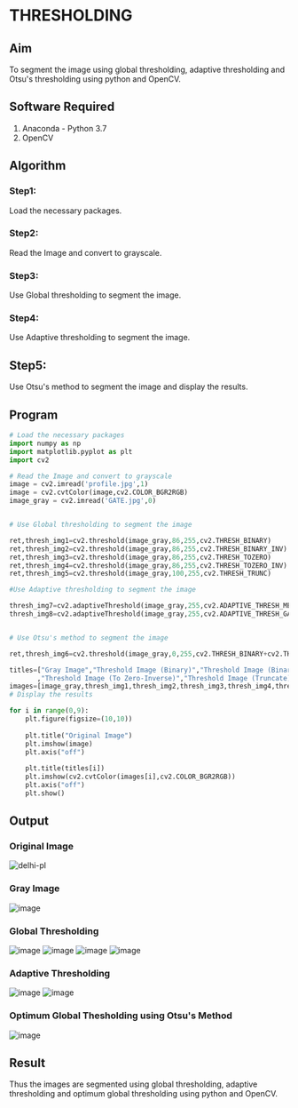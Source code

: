 # THRESHOLDING
## Aim
To segment the image using global thresholding, adaptive thresholding and Otsu's thresholding using python and OpenCV.

## Software Required
1. Anaconda - Python 3.7
2. OpenCV

## Algorithm
### Step1:
Load the necessary packages.
### Step2:
Read the Image and convert to grayscale.
### Step3:
Use Global thresholding to segment the image.
### Step4:
Use Adaptive thresholding to segment the image.
## Step5:
Use Otsu's method to segment the image and display the results.

## Program

```python
# Load the necessary packages
import numpy as np
import matplotlib.pyplot as plt
import cv2

# Read the Image and convert to grayscale
image = cv2.imread('profile.jpg',1)
image = cv2.cvtColor(image,cv2.COLOR_BGR2RGB)
image_gray = cv2.imread('GATE.jpg',0)


# Use Global thresholding to segment the image

ret,thresh_img1=cv2.threshold(image_gray,86,255,cv2.THRESH_BINARY)
ret,thresh_img2=cv2.threshold(image_gray,86,255,cv2.THRESH_BINARY_INV)
ret,thresh_img3=cv2.threshold(image_gray,86,255,cv2.THRESH_TOZERO)
ret,thresh_img4=cv2.threshold(image_gray,86,255,cv2.THRESH_TOZERO_INV)
ret,thresh_img5=cv2.threshold(image_gray,100,255,cv2.THRESH_TRUNC)

#Use Adaptive thresholding to segment the image

thresh_img7=cv2.adaptiveThreshold(image_gray,255,cv2.ADAPTIVE_THRESH_MEAN_C,cv2.THRESH_BINARY,11,2)
thresh_img8=cv2.adaptiveThreshold(image_gray,255,cv2.ADAPTIVE_THRESH_GAUSSIAN_C,cv2.THRESH_BINARY,11,2)


# Use Otsu's method to segment the image 

ret,thresh_img6=cv2.threshold(image_gray,0,255,cv2.THRESH_BINARY+cv2.THRESH_OTSU)

titles=["Gray Image","Threshold Image (Binary)","Threshold Image (Binary Inverse)","Threshold Image (To Zero)"
       ,"Threshold Image (To Zero-Inverse)","Threshold Image (Truncate)","Otsu","Adaptive Threshold (Mean)","Adaptive Threshold (Gaussian)"]
images=[image_gray,thresh_img1,thresh_img2,thresh_img3,thresh_img4,thresh_img5,thresh_img6,thresh_img7,thresh_img8]
# Display the results

for i in range(0,9):
    plt.figure(figsize=(10,10))
  
    plt.title("Original Image")
    plt.imshow(image)
    plt.axis("off")
    
    plt.title(titles[i])
    plt.imshow(cv2.cvtColor(images[i],cv2.COLOR_BGR2RGB))
    plt.axis("off")
    plt.show()

```
## Output

### Original Image
![delhi-pl](https://github.com/user-attachments/assets/4b307b3a-fbab-400c-bed0-07c79730980d)
### Gray Image
![image](https://github.com/user-attachments/assets/a246c004-992f-4359-b859-4abb13ad637f)

### Global Thresholding
![image](https://github.com/user-attachments/assets/d5bffb30-01be-4d73-a2e3-119887de689f)
![image](https://github.com/user-attachments/assets/8c9b1fe6-4ce9-4ff5-a227-7d263c47c04a)
![image](https://github.com/user-attachments/assets/a4b4a8eb-0de5-4f60-8738-9a20780435c6)
![image](https://github.com/user-attachments/assets/e2b8a98c-567c-44ff-afac-a7f39ab4b152)

### Adaptive Thresholding
![image](https://github.com/user-attachments/assets/35cef6b2-3a39-4928-bb3a-0f56bef797fa)
![image](https://github.com/user-attachments/assets/e4fca39e-7dca-43b6-a228-d8e00f2169d2)

### Optimum Global Thesholding using Otsu's Method
![image](https://github.com/user-attachments/assets/5e33e7f4-81c2-401a-a171-b0bad663fb67)

## Result
Thus the images are segmented using global thresholding, adaptive thresholding and optimum global thresholding using python and OpenCV.

